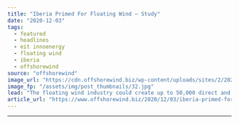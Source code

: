 ```yaml
---
title: "Iberia Primed For Floating Wind – Study"
date: "2020-12-03"
tags: 
  - featured
  - headlines
  - eit innoenergy
  - floating wind
  - iberia
  - offshorewind
source: "offshorewind"
image_url: "https://cdn.offshorewind.biz/wp-content/uploads/sites/2/2020/12/03113004/Iberia-Primed-For-Floating-Wind-Study.jpg"
image_fp: "/assets/img/post_thumbnails/32.jpg"
lead: "The floating wind industry could create up to 50,000 direct and indirect jobs in"
article_url: "https://www.offshorewind.biz/2020/12/03/iberia-primed-for-floating-wind-study/"
---
```


---
